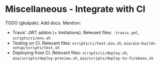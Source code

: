 # Miscellaneous - Integrate with CI


TODO (gkalpak): Add docs. Mention:
- Travis' JWT addon (+ limitations).
  Relevant files: `.travis.yml`, `scripts/ci/env.sh`
- Testing on CI.
  Relevant files: `scripts/ci/test-aio.sh`, `aio/aio-builds-setup/scripts/test.sh`
- Deploying from CI.
  Relevant files: `scripts/ci/deploy.sh`, `aio/scripts/deploy-preview.sh`,
                  `aio/scripts/deploy-to-firebase.sh`
